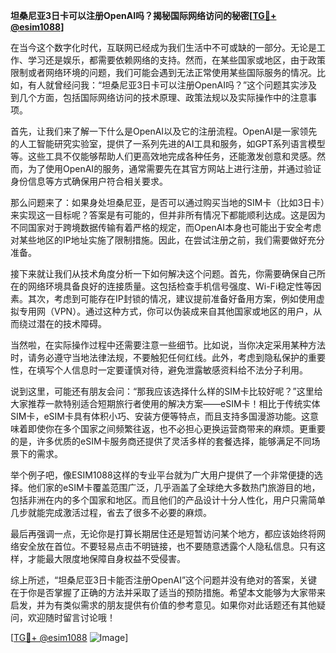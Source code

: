 **坦桑尼亚3日卡可以注册OpenAI吗？揭秘国际网络访问的秘密[[TG💪+ @esim1088](https://t.me/s/esim1088)]**

在当今这个数字化时代，互联网已经成为我们生活中不可或缺的一部分。无论是工作、学习还是娱乐，都需要依赖网络的支持。然而，在某些国家或地区，由于政策限制或者网络环境的问题，我们可能会遇到无法正常使用某些国际服务的情况。比如，有人就曾经问我：“坦桑尼亚3日卡可以注册OpenAI吗？”这个问题其实涉及到几个方面，包括国际网络访问的技术原理、政策法规以及实际操作中的注意事项。

首先，让我们来了解一下什么是OpenAI以及它的注册流程。OpenAI是一家领先的人工智能研究实验室，提供了一系列先进的AI工具和服务，如GPT系列语言模型等。这些工具不仅能够帮助人们更高效地完成各种任务，还能激发创意和灵感。然而，为了使用OpenAI的服务，通常需要先在其官方网站上进行注册，并通过验证身份信息等方式确保用户符合相关要求。

那么问题来了：如果身处坦桑尼亚，是否可以通过购买当地的SIM卡（比如3日卡）来实现这一目标呢？答案是有可能的，但并非所有情况下都能顺利达成。这是因为不同国家对于跨境数据传输有着严格的规定，而OpenAI本身也可能出于安全考虑对某些地区的IP地址实施了限制措施。因此，在尝试注册之前，我们需要做好充分准备。

接下来就让我们从技术角度分析一下如何解决这个问题。首先，你需要确保自己所在的网络环境具备良好的连接质量。这包括检查手机信号强度、Wi-Fi稳定性等因素。其次，考虑到可能存在IP封锁的情况，建议提前准备好备用方案，例如使用虚拟专用网（VPN）。通过这种方式，你可以伪装成来自其他国家或地区的用户，从而绕过潜在的技术障碍。

当然啦，在实际操作过程中还需要注意一些细节。比如说，当你决定采用某种方法时，请务必遵守当地法律法规，不要触犯任何红线。此外，考虑到隐私保护的重要性，在填写个人信息时一定要谨慎对待，避免泄露敏感资料给不法分子利用。

说到这里，可能还有朋友会问：“那我应该选择什么样的SIM卡比较好呢？”这里给大家推荐一款特别适合短期旅行者使用的解决方案——eSIM卡！相比于传统实体SIM卡，eSIM卡具有体积小巧、安装方便等特点，而且支持多国漫游功能。这意味着即使你在多个国家之间频繁往返，也不必担心更换运营商带来的麻烦。更重要的是，许多优质的eSIM卡服务商还提供了灵活多样的套餐选择，能够满足不同场景下的需求。

举个例子吧，像ESIM1088这样的专业平台就为广大用户提供了一个非常便捷的选择。他们家的eSIM卡覆盖范围广泛，几乎涵盖了全球绝大多数热门旅游目的地，包括非洲在内的多个国家和地区。而且他们的产品设计十分人性化，用户只需简单几步就能完成激活过程，省去了很多不必要的麻烦。

最后再强调一点，无论你是打算长期居住还是短暂访问某个地方，都应该始终将网络安全放在首位。不要轻易点击不明链接，也不要随意透露个人隐私信息。只有这样，才能最大限度地保障自身权益不受侵害。

综上所述，“坦桑尼亚3日卡能否注册OpenAI”这个问题并没有绝对的答案，关键在于你是否掌握了正确的方法并采取了适当的预防措施。希望本文能够为大家带来启发，并为有类似需求的朋友提供有价值的参考意见。如果你对此话题还有其他疑问，欢迎随时留言讨论哦！

[[TG💪+ @esim1088](https://t.me/s/esim1088) ![Image](https://i.postimg.cc/4NQfJmqS/Snipaste-2025-05-13-00-14-12.png)]